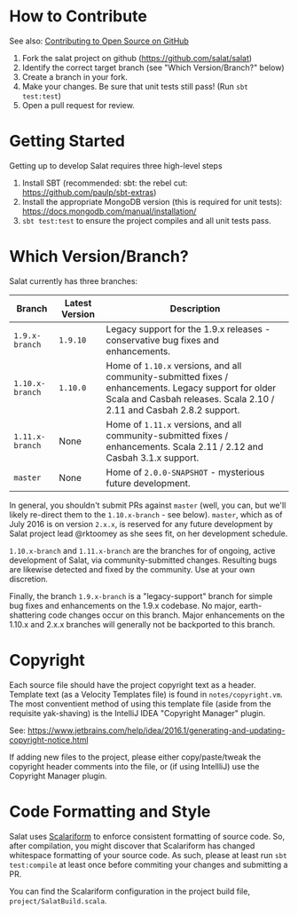 # How to Contribute

See also: [Contributing to Open Source on GitHub](https://guides.github.com/activities/contributing-to-open-source/)

1. Fork the salat project on github (https://github.com/salat/salat)
2. Identify the correct target branch (see "Which Version/Branch?" below)
3. Create a branch in your fork.
4. Make your changes. Be sure that unit tests still pass! (Run `sbt test:test`)
5. Open a pull request for review. 

# Getting Started 

Getting up to develop Salat requires three high-level steps

1. Install SBT (recommended: sbt: the rebel cut: https://github.com/paulp/sbt-extras)
2. Install the appropriate MongoDB version (this is required for unit tests): https://docs.mongodb.com/manual/installation/
3. `sbt test:test` to ensure the project compiles and all unit tests pass.

# Which Version/Branch?

Salat currently has three branches:

| Branch          | Latest Version | Description |
|-----------------|----------------|-------------|
| `1.9.x-branch`  | `1.9.10`       | Legacy support for the 1.9.x releases - conservative bug fixes and enhancements. |
| `1.10.x-branch` | `1.10.0`       | Home of `1.10.x` versions, and all community-submitted fixes / enhancements. Legacy support for older Scala and Casbah releases. Scala 2.10 / 2.11 and Casbah 2.8.2 support. |
| `1.11.x-branch` | None           | Home of `1.11.x` versions, and all community-submitted fixes / enhancements. Scala 2.11 / 2.12 and Casbah 3.1.x support. |
| `master`        | None           | Home of `2.0.0-SNAPSHOT` - mysterious future development. |

In general, you shouldn't submit PRs against `master` (well, you can, but we'll likely re-direct them to the `1.10.x-branch` - see below). `master`, which as of July 2016 is on version `2.x.x`, is reserved for any future development by Salat project lead @rktoomey as she sees fit, on her development schedule.

`1.10.x-branch` and `1.11.x-branch` are the branches for of ongoing, active development of Salat, via community-submitted changes.  Resulting bugs are likewise detected and fixed by the community. Use at your own discretion.

Finally, the branch `1.9.x-branch` is a "legacy-support" branch for simple bug fixes and enhancements on the 1.9.x codebase. No major, earth-shattering code changes occur on this branch. Major enhancements on the 1.10.x and 2.x.x branches will generally not be backported to this branch.

# Copyright

Each source file should have the project copyright text as a header. Template text (as a Velocity Templates file) is found in `notes/copyright.vm`. The most conventient method of using this template file (aside from the requisite yak-shaving) is the IntelliJ IDEA "Copyright Manager" plugin.

See: https://www.jetbrains.com/help/idea/2016.1/generating-and-updating-copyright-notice.html

If adding new files to the project, please either copy/paste/tweak the copyright header comments into the file, or (if using IntellliJ) use the Copyright Manager plugin.

# Code Formatting and Style

Salat uses [Scalariform](http://scala-ide.org/scalariform/) to enforce consistent formatting of source code. So, after compilation, you might discover that Scalariform has changed whitespace formatting of your source code. As such, please at least run `sbt test:compile` at least once before commiting your changes and submitting a PR.

You can find the Scalariform configuration in the project build file, `project/SalatBuild.scala`.

